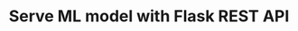 ---
title: "Serve ML model with Flask REST API"
description: "Most people agree that python is not the best language out there. However, there are no such mature and robust packages as scikit-learn and TensorFlow."
publishDate: "Aug 2021"
tags: ["flask", "machine learning", "API"]
link: "https://medium.com/@herman.daniel/serve-ml-model-with-flask-rest-api-f4dda21c488a?source=friends_link&sk=2e5dcea685f8f713ae0924fcab980145"
---